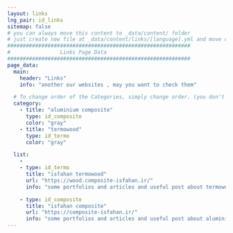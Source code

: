 ```yaml
---
layout: links
lng_pair: id_links
sitemap: false
# you can always move this content to _data/content/ folder
# just create new file at _data/content/links/[language].yml and move content below.
###########################################################
#                Links Page Data
###########################################################
page_data:
  main:
    header: "Links"
    info: "another our websites , may you want to check them"

  # To change order of the Categories, simply change order. (you don't need to change list order.)
  category:
    - title: "aluminium composite"
      type: id_composite
      color: "gray"
    - title: "termowood"
      type: id_termo
      color: "gray"

  list:
    -
    - type: id_termo
      title: "isfahan termowood"
      url: "https://wood.composite-isfahan.ir/"
      info: "some portfolios and articles and useful post about termowood"

    - type: id_composite
      title: "isfahan composite"
      url: "https://composite-isfahan.ir/"
      info: "some portfolios and articles and useful post about aluminium composite panel and house facade"
---
```

